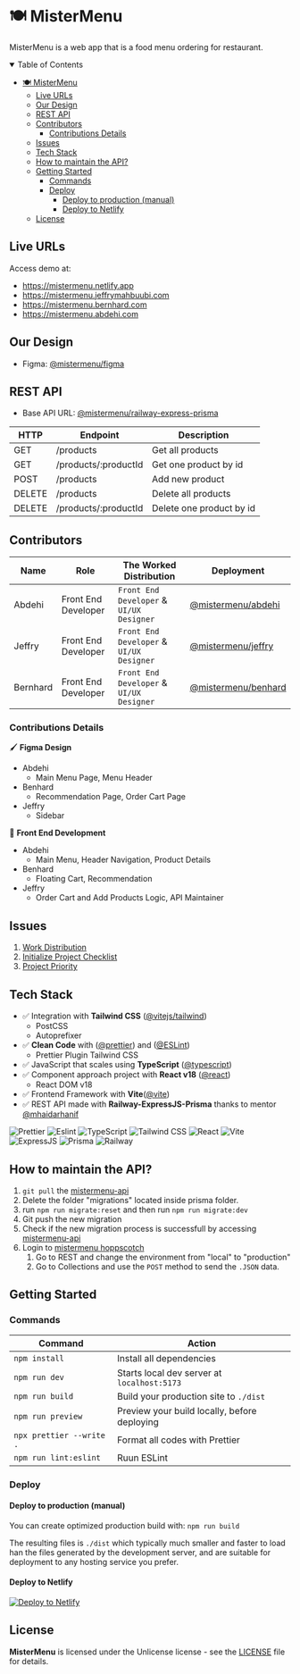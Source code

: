 # 🍽️ MisterMenu

MisterMenu is a web app that is a food menu ordering for restaurant.

<details open>
<summary> Table of Contents </summary>

- [🍽️ MisterMenu](#️-mistermenu)
  - [Live URLs](#live-urls)
  - [Our Design](#our-design)
  - [REST API](#rest-api)
  - [Contributors](#contributors)
    - [Contributions Details](#contributions-details)
  - [Issues](#issues)
  - [Tech Stack](#tech-stack)
  - [How to maintain the API?](#how-to-maintain-the-api)
  - [Getting Started](#getting-started)
    - [Commands](#commands)
    - [Deploy](#deploy)
      - [Deploy to production (manual)](#deploy-to-production-manual)
      - [Deploy to Netlify](#deploy-to-netlify)
  - [License](#license)

</details>

## Live URLs

Access demo at:

- <https://mistermenu.netlify.app>
- <https://mistermenu.jeffrymahbuubi.com>
- <https://mistermenu.bernhard.com>
- <https://mistermenu.abdehi.com>

## Our Design

- Figma: [@mistermenu/figma](https://www.figma.com/file/R2vcyMmktVMeFGhRPJpPT9/Mister-Menu)

## REST API

- Base API URL: [@mistermenu/railway-express-prisma](https://mistermenu-api.up.railway.app)

| HTTP   | Endpoint             | Description              |
| ------ | -------------------- | ------------------------ |
| GET    | /products            | Get all products         |
| GET    | /products/:productId | Get one product by id    |
| POST   | /products            | Add new product          |
| DELETE | /products            | Delete all products      |
| DELETE | /products/:productId | Delete one product by id |

## Contributors

| Name     | Role                | The Worked Distribution                  | Deployment                                                   |
| -------- | ------------------- | ---------------------------------------- | ------------------------------------------------------------ |
| Abdehi   | Front End Developer | `Front End Developer` & `UI/UX Designer` | [@mistermenu/abdehi](https://mistermenu.abdehi.com)          |
| Jeffry   | Front End Developer | `Front End Developer` & `UI/UX Designer` | [@mistermenu/jeffry](https://mistermenu.jeffrymahbuubi.com)  |
| Bernhard | Front End Developer | `Front End Developer` & `UI/UX Designer` | [@mistermenu/benhard](https://mistermenu.benhardhustomo.com) |

### Contributions Details

🖌️ **Figma Design**

- Abdehi
  - Main Menu Page, Menu Header
- Benhard
  - Recommendation Page, Order Cart Page
- Jeffry
  - Sidebar

🧠 **Front End Development**

- Abdehi
  - Main Menu, Header Navigation, Product Details
- Benhard
  - Floating Cart, Recommendation
- Jeffry
  - Order Cart and Add Products Logic, API Maintainer

## Issues

1. [Work Distribution](https://github.com/mistermenu/mistermenu/issues/1)
2. [Initialize Project Checklist](https://github.com/mistermenu/mistermenu/issues/2)
3. [Project Priority](https://github.com/mistermenu/mistermenu/issues/3)

## Tech Stack

- ✅ Integration with **Tailwind CSS** ([@vitejs/tailwind](https://tailwindcss.com/docs/guides/vite))
  - PostCSS
  - Autoprefixer
- ✅ **Clean Code** with ([@prettier](https://prettier.io/docs/en/install.html)) and ([@ESLint](https://eslint.org/))
  - Prettier Plugin Tailwind CSS
- ✅ JavaScript that scales using **TypeScript** ([@typescript](https://www.typescriptlang.org/docs/handbook/intro.html))
- ✅ Component approach project with **React v18** ([@react](https://create-react-app.dev/docs/getting-started/))
  - React DOM v18
- ✅ Frontend Framework with **Vite**([@vite](https://vitejs.dev/guide/))
- ✅ REST API made with **Railway-ExpressJS-Prisma** thanks to mentor [@mhaidarhanif](https://github.com/mhaidarhanif)

![Prettier](https://img.shields.io/badge/prettier-1A2C34?style=for-the-badge&logo=prettier&logoColor=F7BA3E)
![Eslint](https://img.shields.io/badge/eslint-3A33D1?style=for-the-badge&logo=eslint&logoColor=white)
![TypeScript](https://img.shields.io/badge/TypeScript-007ACC?style=for-the-badge&logo=typescript&logoColor=white)
![Tailwind CSS](https://img.shields.io/badge/Tailwind_CSS-38B2AC?style=for-the-badge&logo=tailwind-css&logoColor=white)
![React](https://img.shields.io/badge/React-20232A?style=for-the-badge&logo=react&logoColor=61DAFB)
![Vite](https://img.shields.io/badge/Vite-B73BFE?style=for-the-badge&logo=vite&logoColor=FFD62E)
![ExpressJS](https://img.shields.io/badge/Express.js-000000?style=for-the-badge&logo=express&logoColor=white)
![Prisma](https://img.shields.io/badge/Prisma-3982CE?style=for-the-badge&logo=Prisma&logoColor=white)
![Railway](https://img.shields.io/badge/Railway-131415?style=for-the-badge&logo=railway&logoColor=white)

## How to maintain the API?

1. `git pull` the [mistermenu-api](https://github.com/mistermenu/mistermenu-api)
2. Delete the folder "migrations" located inside prisma folder.
3. run `npm run migrate:reset` and then run `npm run migrate:dev`
4. Git push the new migration
5. Check if the new migration process is successfull by accessing [mistermenu-api](https://mistermenu-api.up.railway.app/products)
6. Login to [mistermenu hoppscotch](https://hoppscotch.io/)
   1. Go to REST and change the environment from "local" to "production"
   2. Go to Collections and use the `POST` method to send the `.JSON` data.

## Getting Started

### Commands

| Command                  | Action                                       |
| ------------------------ | -------------------------------------------- |
| `npm install`            | Install all dependencies                     |
| `npm run dev`            | Starts local dev server at `localhost:5173`  |
| `npm run build`          | Build your production site to `./dist`       |
| `npm run preview`        | Preview your build locally, before deploying |
| `npx prettier --write .` | Format all codes with Prettier               |
| `npm run lint:eslint`    | Ruun ESLint                                  |

### Deploy

#### Deploy to production (manual)

You can create optimized production build with:
`npm run build`

The resulting files is `./dist` which typically much smaller and faster to load han the files generated by the development server, and are suitable for deployment to any hosting service you prefer.

#### Deploy to Netlify

[![Deploy to Netlify](https://www.netlify.com/img/deploy/button.svg)](https://app.netlify.com/start/deploy?repository=https://github.com/mistermenu/mistermenu)

## License

**MisterMenu** is licensed under the Unlicense license - see the [LICENSE](https://github.com/mistermenu/mistermenu/blob/main/LICENSE) file for details.
